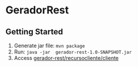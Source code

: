 # GeradorRest


## Getting Started

1. Generate jar file: `mvn package`
2. Run: `java -jar  gerador-rest-1.0-SNAPSHOT.jar`
3. Access [gerador-rest/recursocliente/cliente](gerador-rest/recursocliente/cliente)

 
